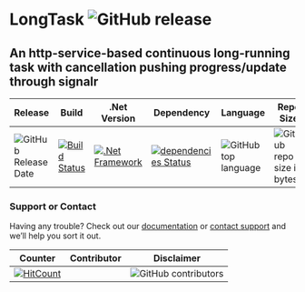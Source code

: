 # LongTask ![GitHub release](https://img.shields.io/github/release/ajeetx/LongTask.svg?style=for-the-badge)

## An http-service-based continuous long-running task with cancellation pushing progress/update through signalr
	
| Release | Build | .Net Version | Dependency | Language | Repo Size  |
| ---     | ---   | ---    | ---        | ---      | ---        | 
|![GitHub Release Date](https://img.shields.io/github/release-date/ajeetx/LongTask.svg?style=plastic) | [![Build Status](https://travis-ci.org/AJEETX/LongTask.png?branch=master&style=for-the-badge)](https://travis-ci.org/AJEETX/LongTask) | [![.Net Framework](https://img.shields.io/badge/DotNet-4.6.1-blue.svg?style=plastic)](https://www.microsoft.com/en-au/download/details.aspx?id=49981) | [![dependencies Status](https://img.shields.io/badge/dependency-none-brightgreen.svg?style=plastic)](https://img.shields.io/badge/dependency-none-brightgreen.svg) | ![GitHub top language](https://img.shields.io/github/languages/top/ajeetx/LongTask.svg) |![GitHub repo size in bytes](https://img.shields.io/github/repo-size/ajeetx/LongTask.svg) 



### Support or Contact

Having any trouble? Check out our [documentation](https://github.com/AJEETX/LongTask/blob/master/README.md) or [contact support](mailto:ajeetkumar@email.com) and we’ll help you sort it out.

|  Counter   | Contributor | Disclaimer |
| ---        |   ---       | ---         |
| [![HitCount](http://hits.dwyl.io/ajeetx/LongTask/projects/1.svg?style=plastic)](http://hits.dwyl.io/ajeetx/LongTask/projects/1)| | ![GitHub contributors](https://img.shields.io/github/contributors/ajeetx/EntityFrameworkWrapper.svg?style=plastic)|![license](https://img.shields.io/github/license/ajeetx/LongTask.svg?style=plastic) |
